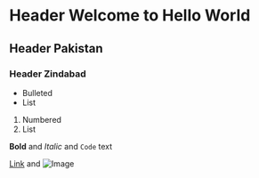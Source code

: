 # Header Welcome to Hello World
## Header Pakistan
### Header Zindabad

- Bulleted
- List

1. Numbered
2. List

**Bold** and _Italic_ and `Code` text

[Link](https://github.com/syasirs/hello-world.git) and ![Image](src)
```
